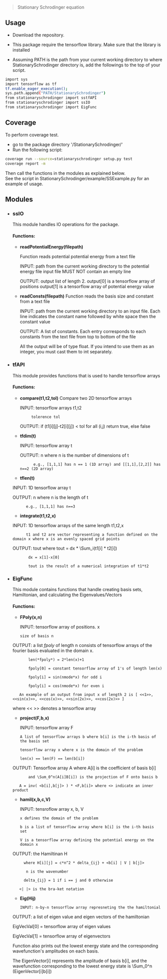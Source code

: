 
> Stationary Schrodinger equation

## Usage
  * Download the repository.

  * This package require the tensorflow library. Make sure that the library is installed

  * Assuming PATH is the path from your current working directory to where StationarySchrodinger directory is, add the followings to the top of your script.

```sh
import sys
import tensorflow as tf
tf.enable_eager_execution();
sys.path.append("PATH/StationarySchrodinger")
from stationaryschrodinger import sstfAPI
from stationaryschrodinger import ssIO
from stationaryschrodinger import EigFunc
```
## Coverage
  To perform coverage test. 

  * go to the package directory '/StationarySchrodinger/'
  * Run the following script:
  ```sh
  coverage run --source=stationaryschrodinger setup.py test
  coverage report -m
  ```
Then call the functions in the modules as explained below.  
See the script in StationarySchrodinger/example/SSExample.py for an example of usage.  

## Modules
* ### ssIO
    This module handles IO operations for the package. 
    #### Functions:
    * **readPotentialEnergy(filepath)**

         Function reads potential potential energy from a text file

         INPUT: 
          path from the current working directory to the potential energy file 
          input file MUST NOT contain an empty line

         OUTPUT: 
          output list of length 2. 
          output[0] is a tensorflow array of positions
          output[1] is a tensorflow array of potential energy value

    * **readConsts(filepath)**
         Function reads the basis size and constant from a text file

         INPUT: path from the current working directory to an input file. Each line indicates the constant name followed by white space then the constant value

         OUTPUT: A list of constants. Each entry corresponds to each constants from the text file from top to bottom of the file

         All the output will be of type float. If you intend to use them as an integer, you must cast them to int separately. 

        
* ### tfAPI
    This module provides functions that is used to handle tensorflow arrays

    #### Functions:

    * **compare(t1,t2,tol)**
        Compare two 2D tensorflow arrays

        INPUT: tensorflow arrays t1,t2

               tolerence tol

        OUTPUT: if (t1[i][j]-t2[i][j]) < tol for all (i,j) return true, else false


    * **tfdim(t)**  

        INPUT: tensorflow array t

        OUTPUT: n where n is the number of dimensions of t 

                e.g., [1,1,1] has n == 1 (1D array) and [[1,1],[2,2]] has n==2 (2D array)
          
    * **tflen(t)**

     INPUT: 1D tensorflow array t

     OUTPUT: n where n is the length of t

            e.g., [1,1,1] has n==3

          
    * **integrate(t1,t2,x)** 

     INPUT: 1D tensorflow arrays of the same length t1,t2,x

            t1 and t2 are vector representing a function defined on the domain x where x is an evenly spaced grid points

     OUTPUT: tout where tout = dx * \Sum_i(t1[i] * t2[i])

             dx = x[1]-x[0]

             tout is the result of a numerical integration of t1*t2


          
* ### EigFunc 

    This module contains functions that handle creating basis sets, Hamiltonian, and calculating the Eigenvalues/Vectors

    #### Functions:  

    *   **FPoly(x,n)**  

         INPUT: tensorflow array of positions. x

            size of basis n

     OUTPUT: a list *fpoly* of length n consists of tensorflow arrays of the fourier basis evaluated in the domain x.

             len(*fpoly*) = 2*len(x)+1

             fpoly[0] = constant tensorflow array of 1's of length len(x)

             fpoly[i] = sin(nmode*x) for odd i

             fpoly[i] = cos(nmode*x) for even i

         An example of an output from input x of length 2 is [ <<1>>, <<sin(x)>>, <<cos(x)>>, <<sin(2x)>>, <<cos(2x)>> ] 

    where << >> denotes a tensorflow array 

  
    *   **project(F,b,x)** 

          INPUT: tensorflow array F

            A list of tensorflow arrays b where b[i] is the i-th basis of the basis set

            tensorflow array x where x is the domain of the problem

            len(x) == len(F) == len(b[i])

     OUTPUT: Tensorflow array A where A[i] is the coefficient of basis b[i] 

             and \Sum_0^n(A[i]B[i]) is the projection of F onto basis b

         A = inv( <b[i],b[j]> ) * <F,b[i]> where <> indicate an inner product

  

    *   **hamil(x,b,c,V)**  

         INPUT: tensroflow array x, b, V

            x defines the domain of the problem

            b is a list of tensorflow array where b[i] is the i-th basis set

            V is a tensorflow array defining the potential energy on the domain x

   OUTPUT: the Hamiltinan H

           where H[i][j] = c*n^2 * delta_{ij} + <b[i] | V | b[j]>

            n is the wavenumber

           delta_{ij} = 1 if i == j and 0 otherwise

         <| |> is the bra-ket notation



    * **Eig(Hij)**

          INPUT: n-by-n tensorflow array represneting the the hamiltonial

   OUTPUT: a list of eigen value and eigen vectors of the hamiltonian

   EigVecVal[0] = tensorflow array of eigen values

   EigVecVal[1] = tensorflow array of eigenvectors 

  Function also prints out the lowest energy state and the corresponding wavefunction's amplitudes on each basis. 

  The EigenVector[i] represents the amplitude of basis b[i], and the wavefunction corresponding to the lowest energy state is \Sum_0^n (EigenVector[i]b[i]) 

          



```


